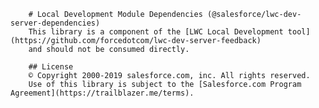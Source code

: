 
        # Local Development Module Dependencies (@salesforce/lwc-dev-server-dependencies)
        This library is a component of the [LWC Local Development tool](https://github.com/forcedotcom/lwc-dev-server-feedback) 
        and should not be consumed directly.
        
        ## License
        © Copyright 2000-2019 salesforce.com, inc. All rights reserved. 
        Use of this library is subject to the [Salesforce.com Program Agreement](https://trailblazer.me/terms).
        